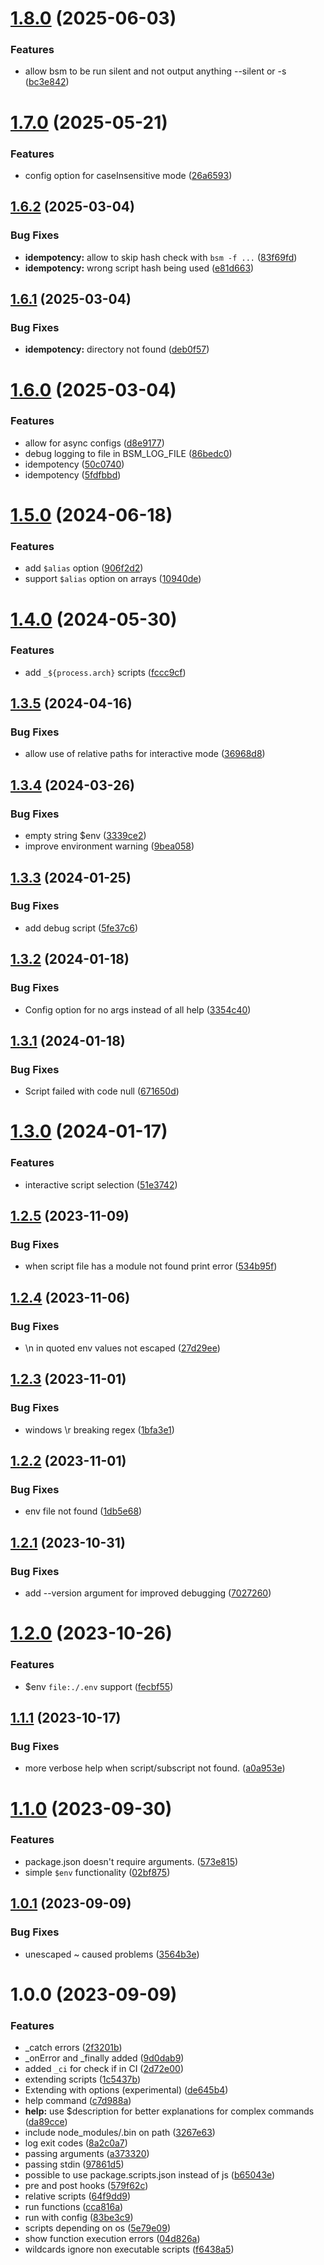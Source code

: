 # [1.8.0](https://github.com/UnderKoen/bsm/compare/v1.7.0...v1.8.0) (2025-06-03)


### Features

* allow bsm to be run silent and not output anything --silent or -s ([bc3e842](https://github.com/UnderKoen/bsm/commit/bc3e842caf4c0035e404fda32e3f5fa8705649b8))

# [1.7.0](https://github.com/UnderKoen/bsm/compare/v1.6.2...v1.7.0) (2025-05-21)


### Features

* config option for caseInsensitive mode ([26a6593](https://github.com/UnderKoen/bsm/commit/26a6593389205db09ff2716232094161faf162d5))

## [1.6.2](https://github.com/UnderKoen/bsm/compare/v1.6.1...v1.6.2) (2025-03-04)


### Bug Fixes

* **idempotency:** allow to skip hash check with `bsm -f ...` ([83f69fd](https://github.com/UnderKoen/bsm/commit/83f69fdd387441df73f825d3c252f09f7ee6260f))
* **idempotency:** wrong script hash being used ([e81d663](https://github.com/UnderKoen/bsm/commit/e81d663d8459536991a71f7168e798a534b505d0))

## [1.6.1](https://github.com/UnderKoen/bsm/compare/v1.6.0...v1.6.1) (2025-03-04)


### Bug Fixes

* **idempotency:** directory not found ([deb0f57](https://github.com/UnderKoen/bsm/commit/deb0f573087c4e92d54a75ab4b90f814048afc29))

# [1.6.0](https://github.com/UnderKoen/bsm/compare/v1.5.0...v1.6.0) (2025-03-04)


### Features

* allow for async configs ([d8e9177](https://github.com/UnderKoen/bsm/commit/d8e917778bba2f46af249e10585fa98138b3384e))
* debug logging to file in BSM_LOG_FILE ([86bedc0](https://github.com/UnderKoen/bsm/commit/86bedc0ae64bc83d0b3725da63f8528589c75d4c))
* idempotency ([50c0740](https://github.com/UnderKoen/bsm/commit/50c074042bc823148b1b81d0130a8d02e9581ee5))
* idempotency ([5fdfbbd](https://github.com/UnderKoen/bsm/commit/5fdfbbddccb6f89107758d27cb7fdbcaeee36dd2))

# [1.5.0](https://github.com/UnderKoen/bsm/compare/v1.4.0...v1.5.0) (2024-06-18)


### Features

* add `$alias` option ([906f2d2](https://github.com/UnderKoen/bsm/commit/906f2d26b343e05533cfd21c5d10f27bf7dec1a2))
* support `$alias` option on arrays ([10940de](https://github.com/UnderKoen/bsm/commit/10940de9f517dbaf84a4aa42c083f12e942b9c7a))

# [1.4.0](https://github.com/UnderKoen/bsm/compare/v1.3.5...v1.4.0) (2024-05-30)


### Features

* add `_${process.arch}` scripts ([fccc9cf](https://github.com/UnderKoen/bsm/commit/fccc9cf98ae32953aa644fb6b9628482a61b24cc))

## [1.3.5](https://github.com/UnderKoen/bsm/compare/v1.3.4...v1.3.5) (2024-04-16)


### Bug Fixes

* allow use of relative paths for interactive mode ([36968d8](https://github.com/UnderKoen/bsm/commit/36968d84e7907dea4b2971c7a66891801655bbc4))

## [1.3.4](https://github.com/UnderKoen/bsm/compare/v1.3.3...v1.3.4) (2024-03-26)


### Bug Fixes

* empty string $env ([3339ce2](https://github.com/UnderKoen/bsm/commit/3339ce2bea5ce80efa23b5d06ab905f706668b20))
* improve environment warning ([9bea058](https://github.com/UnderKoen/bsm/commit/9bea05884495a8c350802ab9ee02da8a2156d877))

## [1.3.3](https://github.com/UnderKoen/bsm/compare/v1.3.2...v1.3.3) (2024-01-25)


### Bug Fixes

* add debug script ([5fe37c6](https://github.com/UnderKoen/bsm/commit/5fe37c68f408898ee3a75dbbee62b834ed54e31f))

## [1.3.2](https://github.com/UnderKoen/bsm/compare/v1.3.1...v1.3.2) (2024-01-18)


### Bug Fixes

* Config option for no args instead of all help ([3354c40](https://github.com/UnderKoen/bsm/commit/3354c4097dd4163a7796c934c96ff2d52be3d6c6))

## [1.3.1](https://github.com/UnderKoen/bsm/compare/v1.3.0...v1.3.1) (2024-01-18)


### Bug Fixes

* Script failed with code null ([671650d](https://github.com/UnderKoen/bsm/commit/671650db740da7690ce6d8e721a4cd3327d26e8e))

# [1.3.0](https://github.com/UnderKoen/bsm/compare/v1.2.5...v1.3.0) (2024-01-17)


### Features

* interactive script selection ([51e3742](https://github.com/UnderKoen/bsm/commit/51e37424f2e9fd3446e76e06a0723ded18de17a4))

## [1.2.5](https://github.com/UnderKoen/bsm/compare/v1.2.4...v1.2.5) (2023-11-09)


### Bug Fixes

* when script file has a module not found print error ([534b95f](https://github.com/UnderKoen/bsm/commit/534b95f5a0045717a167896362cd1178e5653a74))

## [1.2.4](https://github.com/UnderKoen/bsm/compare/v1.2.3...v1.2.4) (2023-11-06)


### Bug Fixes

* \n in quoted env values not escaped ([27d29ee](https://github.com/UnderKoen/bsm/commit/27d29eeb133cd2cec9afce05887d82a7ce89c113))

## [1.2.3](https://github.com/UnderKoen/bsm/compare/v1.2.2...v1.2.3) (2023-11-01)


### Bug Fixes

* windows \r breaking regex ([1bfa3e1](https://github.com/UnderKoen/bsm/commit/1bfa3e138ad71ae3ad7b8b015bfd4c88ad7a6537))

## [1.2.2](https://github.com/UnderKoen/bsm/compare/v1.2.1...v1.2.2) (2023-11-01)


### Bug Fixes

* env file not found ([1db5e68](https://github.com/UnderKoen/bsm/commit/1db5e68c20ec371fc78543f5ad12083127573829))

## [1.2.1](https://github.com/UnderKoen/bsm/compare/v1.2.0...v1.2.1) (2023-10-31)


### Bug Fixes

* add --version argument for improved debugging ([7027260](https://github.com/UnderKoen/bsm/commit/70272600616e8c27e6bd3e53bd94c0b0c281a724))

# [1.2.0](https://github.com/UnderKoen/bsm/compare/v1.1.1...v1.2.0) (2023-10-26)


### Features

* $env `file:./.env` support ([fecbf55](https://github.com/UnderKoen/bsm/commit/fecbf555bda95bc28ce02ed2492b7ad76a8a97bd))

## [1.1.1](https://github.com/UnderKoen/bsm/compare/v1.1.0...v1.1.1) (2023-10-17)


### Bug Fixes

* more verbose help when script/subscript not found. ([a0a953e](https://github.com/UnderKoen/bsm/commit/a0a953e6cb74bfe06ee8f6bd7d0f993bee6a5613))

# [1.1.0](https://github.com/UnderKoen/bsm/compare/v1.0.1...v1.1.0) (2023-09-30)


### Features

* package.json doesn't require arguments. ([573e815](https://github.com/UnderKoen/bsm/commit/573e815854462c3609a4cb8962770456eecfc816))
* simple `$env` functionality ([02bf875](https://github.com/UnderKoen/bsm/commit/02bf87510b3f71e6408d6025d1d483263107137a))

## [1.0.1](https://github.com/UnderKoen/bsm/compare/v1.0.0...v1.0.1) (2023-09-09)


### Bug Fixes

* unescaped ~ caused problems ([3564b3e](https://github.com/UnderKoen/bsm/commit/3564b3e6a40217d42930386305584361ebe10e20))

# 1.0.0 (2023-09-09)


### Features

* _catch errors ([2f3201b](https://github.com/UnderKoen/bsm/commit/2f3201bff01858be544b5323b69e92ee59ac058d))
* _onError and _finally added ([9d0dab9](https://github.com/UnderKoen/bsm/commit/9d0dab9676d8ef0d132beae7703c1ac7601e06a3))
* added `_ci` for check if in CI ([2d72e00](https://github.com/UnderKoen/bsm/commit/2d72e005df9df3a2f18af407988683ca791fca61))
* extending scripts ([1c5437b](https://github.com/UnderKoen/bsm/commit/1c5437ba1b844a81ebd535684970b26b1e544232))
* Extending with options (experimental) ([de645b4](https://github.com/UnderKoen/bsm/commit/de645b4a93aa5c2c603c4b71257c852046fe2a18))
* help command ([c7d988a](https://github.com/UnderKoen/bsm/commit/c7d988af238c843bdba9f61113e8261245c0caa4))
* **help:** use $description for better explanations for complex commands ([da89cce](https://github.com/UnderKoen/bsm/commit/da89cce91825685b0b1df8fe866881d552e722f1))
* include node_modules/.bin on path ([3267e63](https://github.com/UnderKoen/bsm/commit/3267e63373d6c76b91f3fa47be39880cb1c07571))
* log exit codes ([8a2c0a7](https://github.com/UnderKoen/bsm/commit/8a2c0a7fbe23dee84f0f990a119d814b0f392d11))
* passing arguments ([a373320](https://github.com/UnderKoen/bsm/commit/a3733207ea7a555241dce4642837c4426531d40b))
* passing stdin ([97861d5](https://github.com/UnderKoen/bsm/commit/97861d59a37c84121bce5de42190b54f7f71c50f))
* possible to use package.scripts.json instead of js ([b65043e](https://github.com/UnderKoen/bsm/commit/b65043eb9cfb8ec2e08a908ba19155d32c77edaa))
* pre and post hooks ([579f62c](https://github.com/UnderKoen/bsm/commit/579f62c5ac878efc274ee9b2c9439bf6d3d20da1))
* relative scripts ([64f9dd9](https://github.com/UnderKoen/bsm/commit/64f9dd9f836e1609346ac456d47d068b4716fed7))
* run functions ([cca816a](https://github.com/UnderKoen/bsm/commit/cca816a779cdf82d623ce3d2f5fbfeb1f0b5eba6))
* run with config ([83be3c9](https://github.com/UnderKoen/bsm/commit/83be3c9ae8c50ff1fc6c49f7256230d1033216d4))
* scripts depending on os ([5e79e09](https://github.com/UnderKoen/bsm/commit/5e79e094a9e8dce373208875617fcc4b6a939629))
* show function execution errors ([04d826a](https://github.com/UnderKoen/bsm/commit/04d826a4fcb1e49074c8a29fdcf9fe17e7906394))
* wildcards ignore non executable scripts ([f6438a5](https://github.com/UnderKoen/bsm/commit/f6438a592671693ce55290db8dcc6b4f8f0c69a0))
